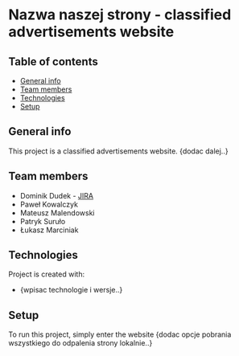 # Nazwa naszej strony - classified advertisements website

## Table of contents
* [General info](#general-info)
* [Team members](#team-members)
* [Technologies](#technologies)
* [Setup](#setup)

## General info
This project is a classified advertisements website. {dodac dalej..}
	
## Team members
* Dominik Dudek - [JIRA](www.google.pl)
* Paweł Kowalczyk
* Mateusz Malendowski
* Patryk Suruło
* Łukasz Marciniak

## Technologies
Project is created with:
* {wpisac technologie i wersje..}
	
## Setup
To run this project, simply enter the website {dodac opcje pobrania wszystkiego do odpalenia strony lokalnie..}

